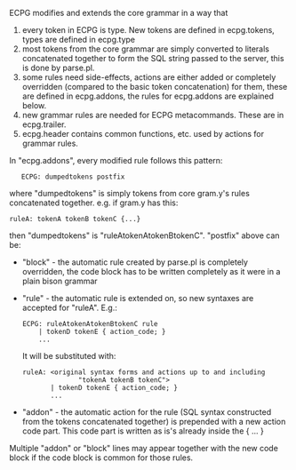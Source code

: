 ECPG modifies and extends the core grammar in a way that
1) every token in ECPG is <str> type. New tokens are
   defined in ecpg.tokens, types are defined in ecpg.type
2) most tokens from the core grammar are simply converted
   to literals concatenated together to form the SQL string
   passed to the server, this is done by parse.pl.
3) some rules need side-effects, actions are either added
   or completely overridden (compared to the basic token
   concatenation) for them, these are defined in ecpg.addons,
   the rules for ecpg.addons are explained below.
4) new grammar rules are needed for ECPG metacommands.
   These are in ecpg.trailer.
5) ecpg.header contains common functions, etc. used by
   actions for grammar rules.

In "ecpg.addons", every modified rule follows this pattern:

       ECPG: dumpedtokens postfix

where "dumpedtokens" is simply tokens from core gram.y's
rules concatenated together. e.g. if gram.y has this:

	ruleA: tokenA tokenB tokenC {...}

then "dumpedtokens" is "ruleAtokenAtokenBtokenC".
"postfix" above can be:

* "block" - the automatic rule created by parse.pl is completely
  overridden, the code block has to be written completely as
  it were in a plain bison grammar
* "rule" - the automatic rule is extended on, so new syntaxes
  are accepted for "ruleA". E.g.:

      ECPG: ruleAtokenAtokenBtokenC rule
          | tokenD tokenE { action_code; }
          ...

    It will be substituted with:

      ruleA: <original syntax forms and actions up to and including
                    "tokenA tokenB tokenC">
             | tokenD tokenE { action_code; }
             ...

* "addon" - the automatic action for the rule (SQL syntax constructed
  from the tokens concatenated together) is prepended with a new
  action code part. This code part is written as is's already inside
  the { ... }

Multiple "addon" or "block" lines may appear together with the
new code block if the code block is common for those rules.
